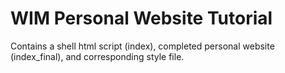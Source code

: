 # WIM Personal Website Tutorial

Contains a shell html script (index), completed personal website (index_final), and corresponding style file.
